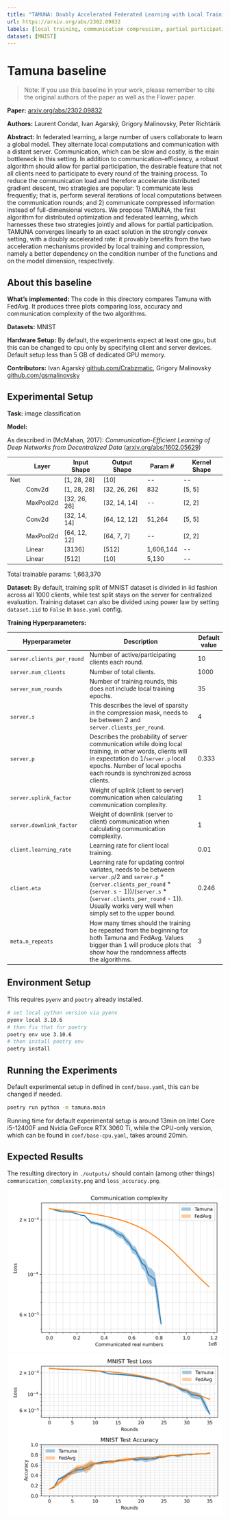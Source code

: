 ```yaml
---
title: "TAMUNA: Doubly Accelerated Federated Learning with Local Training, Compression, and Partial Participation"
url: https://arxiv.org/abs/2302.09832
labels: [local training, communication compression, partial participation, variance reduction]
dataset: [MNIST]
---
```


# Tamuna baseline

> Note: If you use this baseline in your work, please remember to cite the original authors of the paper as well as the Flower paper.

****Paper:**** [arxiv.org/abs/2302.09832](https://arxiv.org/abs/2302.098320)

****Authors:**** Laurent Condat, Ivan Agarský, Grigory Malinovsky, Peter Richtárik

****Abstract:**** In federated learning, a large number of users collaborate to learn a global model. They alternate local computations and communication with a distant server. Communication, which can be slow and costly, is the main bottleneck in this setting. In addition to communication-efficiency, a robust algorithm should allow for partial participation, the desirable feature that not all clients need to participate to every round of the training process. To reduce the communication load and therefore accelerate distributed gradient descent, two strategies are popular: 1) communicate less frequently; that is, perform several iterations of local computations between the communication rounds; and 2) communicate compressed information instead of full-dimensional vectors. We propose TAMUNA, the first algorithm for distributed optimization and federated learning, which harnesses these two strategies jointly and allows for partial participation. TAMUNA converges linearly to an exact solution in the strongly convex setting, with a doubly accelerated rate: it provably benefits from the two acceleration mechanisms provided by local training and compression, namely a better dependency on the condition number of the functions and on the model dimension, respectively.


## About this baseline

****What’s implemented:**** The code in this directory compares Tamuna with FedAvg. It produces three plots comparing loss, accuracy and communication complexity of the two algorithms. 

****Datasets:**** MNIST

****Hardware Setup:**** By default, the experiments expect at least one gpu, but this can be changed to cpu only by specifying client and server devices. Default setup less than 5 GB of dedicated GPU memory.

****Contributors:**** Ivan Agarský [github.com/Crabzmatic](https://github.com/Crabzmatic), Grigory Malinovsky [github.com/gsmalinovsky](https://github.com/gsmalinovsky)


## Experimental Setup

****Task:**** image classification

****Model:**** 

As described in (McMahan, 2017): _Communication-Efficient Learning of Deep Networks from Decentralized Data_ ([arxiv.org/abs/1602.05629](https://arxiv.org/abs/1602.05629))

|     | Layer     | Input Shape  | Output Shape | Param #   | Kernel Shape |
|-----|-----------|--------------|--------------|-----------|--------------|
| Net |           | [1, 28, 28]  | [10]         | --        | --           |
|     | Conv2d    | [1, 28, 28]  | [32, 26, 26] | 832       | [5, 5]       |
|     | MaxPool2d | [32, 26, 26] | [32, 14, 14] | --        | [2, 2]       |
|     | Conv2d    | [32, 14, 14] | [64, 12, 12] | 51,264    | [5, 5]       |
|     | MaxPool2d | [64, 12, 12] | [64, 7, 7]   | --        | [2, 2]       |
|     | Linear    | [3136]       | [512]        | 1,606,144 | --           |
|     | Linear    | [512]        | [10]         | 5,130     | --           |

Total trainable params: 1,663,370

****Dataset:**** By default, training split of MNIST dataset is divided in iid fashion across all 1000 clients, while test split stays on the server for centralized evaluation. Training dataset can also be divided using power law by setting `dataset.iid` to `False` in `base.yaml` config.

****Training Hyperparameters:**** 

| Hyperparameter             | Description                                                                                                                                                                                                                                                 | Default value |
|----------------------------|-------------------------------------------------------------------------------------------------------------------------------------------------------------------------------------------------------------------------------------------------------------|---------------|
| `server.clients_per_round` | Number of active/participating clients each round.                                                                                                                                                                                                          | 10            |
| `server.num_clients`       | Number of total clients.                                                                                                                                                                                                                                    | 1000          |
| `server_num_rounds`        | Number of training rounds, this does not include local training epochs.                                                                                                                                                                                     | 35            |
| `server.s`                 | This describes the level of sparsity in the compression mask, needs to be between 2 and `server.clients_per_round`.                                                                                                                                         | 4             |
| `server.p`                 | Describes the probability of server communication while doing local training, in other words, clients will in expectation do 1/`server.p` local epochs. Number of local epochs each rounds is synchronized across clients.                                  | 0.333         |
| `server.uplink_factor`     | Weight of uplink (client to server) communication when calculating communication complexity.                                                                                                                                                                | 1             |
| `server.downlink_factor`   | Weight of downlink (server to client) communication when calculating communication complexity.                                                                                                                                                              | 1             |
| `client.learning_rate`     | Learning rate for client local training.                                                                                                                                                                                                                    | 0.01          |
| `client.eta`               | Learning rate for updating control variates, needs to be between `server.p`/2 and `server.p` * (`server.clients_per_round` * (`server.s` - 1))/(`server.s` * (`server.clients_per_round` - 1)). Usually works very well when simply set to the upper bound. | 0.246         |
| `meta.n_repeats`           | How many times should the training be repeated from the beginning for both Tamuna and FedAvg. Values bigger than 1 will produce plots that show how the randomness affects the algorithms.                                                                  | 3             |   

## Environment Setup

This requires `pyenv` and `poetry` already installed.

```bash
# set local python version via pyenv
pyenv local 3.10.6
# then fix that for poetry
poetry env use 3.10.6
# then install poetry env
poetry install
```


## Running the Experiments

Default experimental setup in defined in `conf/base.yaml`, this can be changed if needed.

```bash
poetry run python -m tamuna.main
```

Running time for default experimental setup is around 13min on Intel Core i5-12400F and Nvidia GeForce RTX 3060 Ti, 
while the CPU-only version, which can be found in `conf/base-cpu.yaml`, takes around 20min.


## Expected Results

The resulting directory in `./outputs/` should contain (among other things) `communication_complexity.png` and `loss_accuracy.png`.

![Communication complexity](_static/communication_complexity.png)
![Loss and accuracy](_static/loss_accuracy.png)
